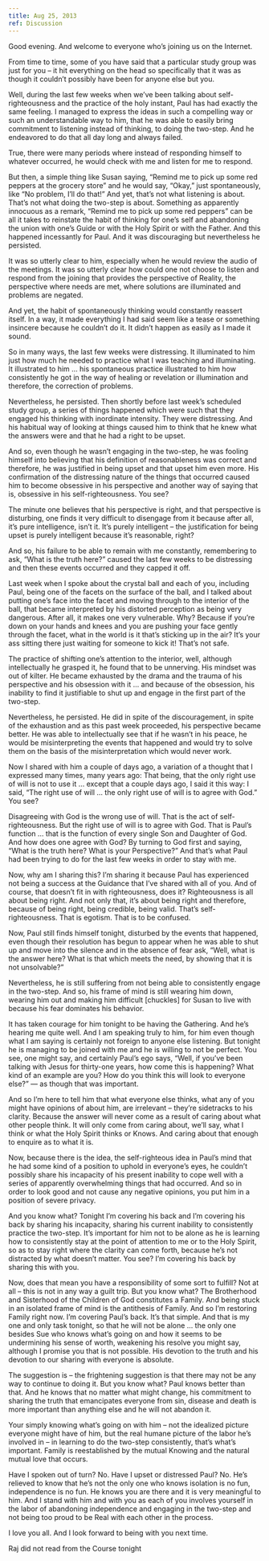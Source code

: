```yaml
---
title: Aug 25, 2013
ref: Discussion
---
```


Good evening. And welcome to everyone who&rsquo;s joining us on the
Internet.

From time to time, some of you have said that a particular study group
was just for you &ndash; it hit everything on the head so specifically
that it was as though it couldn&rsquo;t possibly have been for anyone
else but you.

Well, during the last few weeks when we&rsquo;ve been talking about
self-righteousness and the practice of the holy instant, Paul has had
exactly the same feeling. I managed to express the ideas in such a
compelling way or such an understandable way to him, that he was able to
easily bring commitment to listening instead of thinking, to doing the
two-step. And he endeavored to do that all day long and always failed.

True, there were many periods where instead of responding himself to
whatever occurred, he would check with me and listen for me to respond.

But then, a simple thing like Susan saying, &ldquo;Remind me to pick up
some red peppers at the grocery store&rdquo; and he would say,
&ldquo;Okay,&rdquo; just spontaneously, like &ldquo;No problem,
I&rsquo;ll do that!&rdquo; And yet, that&rsquo;s not what listening is
about. That&rsquo;s not what doing the two-step is about.  Something as
apparently innocuous as a remark, &ldquo;Remind me to pick up some red
peppers&rdquo; can be all it takes to reinstate the habit of thinking
for one&rsquo;s self and abandoning the union with one&rsquo;s Guide or
with the Holy Spirit or with the Father. And this happened incessantly
for Paul.  And it was discouraging but nevertheless he persisted.

It was so utterly clear to him, especially when he would review the
audio of the meetings. It was so utterly clear how could one not choose
to listen and respond from the joining that provides the perspective of
Reality, the perspective where needs are met, where solutions are
illuminated and problems are negated.

And yet, the habit of spontaneously thinking would constantly reassert
itself. In a way, it made everything I had said seem like a tease or
something insincere because he couldn&rsquo;t do it. It didn&rsquo;t
happen as easily as I made it sound.

So in many ways, the last few weeks were distressing. It illuminated to
him just how much he needed to practice what I was teaching and
illuminating. It illustrated to him &hellip; his spontaneous practice
illustrated to him how consistently he got in the way of healing or
revelation or illumination and therefore, the correction of problems.

Nevertheless, he persisted. Then shortly before last week&rsquo;s
scheduled study group, a series of things happened which were such that
they engaged his thinking with inordinate intensity. They were
distressing.  And his habitual way of looking at things caused him to
think that he knew what the answers were and that he had a right to be
upset.

And so, even though he wasn&rsquo;t engaging in the two-step, he was
fooling himself into believing that his definition of reasonableness was
correct and therefore, he was justified in being upset and that upset
him even more. His confirmation of the distressing nature of the things
that occurred caused him to become obsessive in his perspective and
another way of saying that is, obsessive in his self-righteousness. You
see?

The minute one believes that his perspective is right, and that
perspective is disturbing, one finds it very difficult to disengage from
it because after all, it&rsquo;s pure intelligence, isn&rsquo;t it.
It&rsquo;s purely intelligent &ndash; the justification for being upset
is purely intelligent because it&rsquo;s reasonable, right?

And so, his failure to be able to remain with me constantly, remembering
to ask, &ldquo;What is the truth here?&rdquo; caused the last few weeks
to be distressing and then these events occurred and they capped it off.

Last week when I spoke about the crystal ball and each of you, including
Paul, being one of the facets on the surface of the ball, and I talked
about putting one&rsquo;s face into the facet and moving through to the
interior of the ball, that became interpreted by his distorted
perception as being very dangerous. After all, it makes one very
vulnerable. Why? Because if you&rsquo;re down on your hands and knees
and you are pushing your face gently through the facet, what in the
world is it that&rsquo;s sticking up in the air? It&rsquo;s your ass
sitting there just waiting for someone to kick it! That&rsquo;s not
safe.

The practice of shifting one&rsquo;s attention to the interior, well,
although intellectually he grasped it, he found that to be unnerving.
His mindset was out of kilter. He became exhausted by the drama and the
trauma of his perspective and his obsession with it &hellip; and because
of the obsession, his inability to find it justifiable to shut up and
engage in the first part of the two-step.

Nevertheless, he persisted. He did in spite of the discouragement, in
spite of the exhaustion and as this past week proceeded, his perspective
became better. He was able to intellectually see that if he wasn&rsquo;t
in his peace, he would be misinterpreting the events that happened and
would try to solve them on the basis of the misinterpretation which
would never work.

Now I shared with him a couple of days ago, a variation of a thought
that I expressed many times, many years ago: That being, that the only
right use of will is not to use it &hellip; except that a couple days
ago, I said it this way: I said, &ldquo;The right use of will &hellip;
the only right use of will is to agree with God.&rdquo; You see?

Disagreeing with God is the wrong use of will. That is the act of
self-righteousness. But the right use of will is to agree with God.
That is Paul&rsquo;s function &hellip; that is the function of every
single Son and Daughter of God. And how does one agree with God? By
turning to God first and saying, &ldquo;What is the truth here? What is
your Perspective?&rdquo; And that&rsquo;s what Paul had been trying to
do for the last few weeks in order to stay with me.

Now, why am I sharing this? I&rsquo;m sharing it because Paul has
experienced not being a success at the Guidance that I&rsquo;ve shared
with all of you.  And of course, that doesn&rsquo;t fit in with
righteousness, does it?  Righteousness is all about being right. And not
only that, it&rsquo;s about being right and therefore, because of being
right, being credible, being valid. That&rsquo;s self-righteousness.
That is egotism. That is to be confused.

Now, Paul still finds himself tonight, disturbed by the events that
happened, even though their resolution has begun to appear when he was
able to shut up and move into the silence and in the absence of fear
ask, &ldquo;Well, what is the answer here? What is that which meets the
need, by showing that it is not unsolvable?&rdquo;

Nevertheless, he is still suffering from not being able to consistently
engage in the two-step. And so, his frame of mind is still wearing him
down, wearing him out and making him difficult [chuckles] for Susan to
live with because his fear dominates his behavior.

It has taken courage for him tonight to be having the Gathering. And
he&rsquo;s hearing me quite well. And I am speaking truly to him, for
him even though what I am saying is certainly not foreign to anyone else
listening. But tonight he is managing to be joined with me and he is
willing to not be perfect. You see, one might say, and certainly
Paul&rsquo;s ego says, &ldquo;Well, if you&rsquo;ve been talking with
Jesus for thirty-one years, how come this is happening? What kind of an
example are you? How do you think this will look to everyone
else?&rdquo; &mdash; as though that was important.

And so I&rsquo;m here to tell him that what everyone else thinks, what
any of you might have opinions of about him, are irrelevant &ndash;
they&rsquo;re sidetracks to his clarity. Because the answer will never
come as a result of caring about what other people think. It will only
come from caring about, we&rsquo;ll say, what I think or what the Holy
Spirit thinks or Knows. And caring about that enough to enquire as to
what it is.

Now, because there is the idea, the self-righteous idea in Paul&rsquo;s
mind that he had some kind of a position to uphold in everyone&rsquo;s
eyes, he couldn&rsquo;t possibly share his incapacity of his present
inability to cope well with a series of apparently overwhelming things
that had occurred.  And so in order to look good and not cause any
negative opinions, you put him in a position of severe privacy.

And you know what? Tonight I&rsquo;m covering his back and I&rsquo;m
covering his back by sharing his incapacity, sharing his current
inability to consistently practice the two-step. It&rsquo;s important
for him not to be alone as he is learning how to consistently stay at
the point of attention to me or to the Holy Spirit, so as to stay right
where the clarity can come forth, because he&rsquo;s not distracted by
what doesn&rsquo;t matter. You see? I&rsquo;m covering his back by
sharing this with you.

Now, does that mean you have a responsibility of some sort to fulfill?
Not at all &ndash; this is not in any way a guilt trip. But you know
what?  The Brotherhood and Sisterhood of the Children of God constitutes
a Family. And being stuck in an isolated frame of mind is the antithesis
of Family. And so I&rsquo;m restoring Family right now. I&rsquo;m
covering Paul&rsquo;s back. It&rsquo;s that simple. And that is my one
and only task tonight, so that he will not be alone &hellip; the only
one besides Sue who knows what&rsquo;s going on and how it seems to be
undermining his sense of worth, weakening his resolve you might say,
although I promise you that is not possible. His devotion to the truth
and his devotion to our sharing with everyone is absolute.

The suggestion is &ndash; the frightening suggestion is that there may
not be any way to continue to doing it. But you know what? Paul knows
better than that. And he knows that no matter what might change, his
commitment to sharing the truth that emancipates everyone from sin,
disease and death is more important than anything else and he will not
abandon it.

Your simply knowing what&rsquo;s going on with him &ndash; not the
idealized picture everyone might have of him, but the real humane
picture of the labor he&rsquo;s involved in &ndash; in learning to do
the two-step consistently, that&rsquo;s what&rsquo;s important. Family
is reestablished by the mutual Knowing and the natural mutual love that
occurs.

Have I spoken out of turn? No. Have I upset or distressed Paul? No.
He&rsquo;s relieved to know that he&rsquo;s not the only one who knows
isolation is no fun, independence is no fun. He knows you are there and
it is very meaningful to him. And I stand with him and with you as each
of you involves yourself in the labor of abandoning independence and
engaging in the two-step and not being too proud to be Real with each
other in the process.

I love you all. And I look forward to being with you next time.

Raj did not read from the Course tonight
